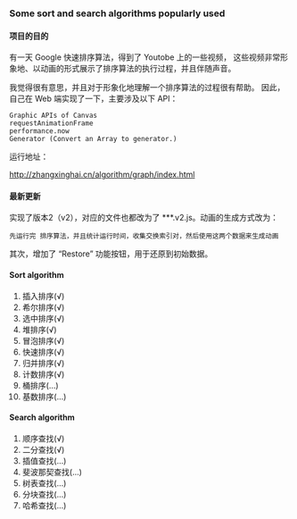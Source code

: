 ### Some sort and search algorithms popularly used

#### 项目的目的

有一天 Google 快速排序算法，得到了 Youtobe 上的一些视频，
这些视频非常形象地、以动画的形式展示了排序算法的执行过程，并且伴随声音。

我觉得很有意思，并且对于形象化地理解一个排序算法的过程很有帮助。
因此，自己在 Web 端实现了一下，主要涉及以下 API：

```
Graphic APIs of Canvas
requestAnimationFrame
performance.now
Generator (Convert an Array to generator.)

```

运行地址：

http://zhangxinghai.cn/algorithm/graph/index.html



#### 最新更新

实现了版本2（v2），对应的文件也都改为了 ***.v2.js。动画的生成方式改为：
```
先运行完 排序算法，并且统计运行时间，收集交换索引对，然后使用这两个数据来生成动画
```
其次，增加了 “Restore” 功能按钮，用于还原到初始数据。

#### Sort algorithm

1. 插入排序(√)
2. 希尔排序(√)
3. 选中排序(√)
4. 堆排序(√)
5. 冒泡排序(√)
6. 快速排序(√)
7. 归并排序(√)
8. 计数排序(√)
9. 桶排序(...)
10. 基数排序(...)

#### Search algorithm

1. 顺序查找(√)
2. 二分查找(√)
3. 插值查找(...)
4. 斐波那契查找(...)
5. 树表查找(...)
6. 分块查找(...)
7. 哈希查找(...)
